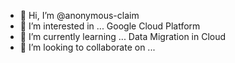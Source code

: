 - 👋 Hi, I’m @anonymous-claim
- 👀 I’m interested in ... Google Cloud Platform  
- 🌱 I’m currently learning ... Data Migration in Cloud
- 💞️ I’m looking to collaborate on ... 

<!---
anonymous-claim/anonymous-claim is a ✨ special ✨ repository because its `README.md` (this file) appears on your GitHub profile.
You can click the Preview link to take a look at your changes.
--->
